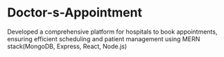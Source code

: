 # Doctor-s-Appointment
Developed a comprehensive platform for hospitals to book appointments, ensuring efficient scheduling and patient management using MERN stack(MongoDB, Express, React, Node.js) 
